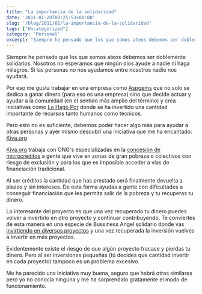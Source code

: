 ```yaml
---
title: "La importancia de la solidaridad"
date: '2011-01-20T09:25:53+00:00'
slug: '/blog/2011/01/la-importancia-de-la-solidaridad'
tags: ["Uncategorized"]
category: 'Personal'
excerpt: "Siempre he pensado que los que somos ateos debemos ser doblemente solidarios. Nosotros no esperamos que ningún dios ayude a nadie ni haga milagros. Si las personas no nos ayudamos entre nosotros nadie ..."
---
```

Siempre he pensado que los que somos ateos debemos ser doblemente solidarios. Nosotros no esperamos que ningún dios ayude a nadie ni haga milagros. Si las personas no nos ayudamos entre nosotros nadie nos ayudará.

Por eso me gusta trabajar en una empresa como [Aspgems](http://static.squarespace.com/static/5303797ae4b0c6ad9e43f072/5303ce80e4b0400995a883d6/5303cf35e4b0400995a88b0c/1392758581676/?format=original) que no solo se dedica a ganar dinero (para eso es una empresa) sino que decide actuar y ayudar a la comunidad (en el sentido más amplio del término) y crea iniciativas como [Lo Hago Por](http://static.squarespace.com/static/5303797ae4b0c6ad9e43f072/5303ce80e4b0400995a883d6/5303cf35e4b0400995a88b0c/1392758581676/?format=original) donde se ha invertido una cantidad importante de recursos tanto humanos como técnicos.

Pero esto no es suficiente, debemos poder hacer algo más para ayudar a otras personas y ayer mismo descubrí una iniciativa que me ha encantado: [Kiva.org](http://static.squarespace.com/static/5303797ae4b0c6ad9e43f072/5303ce80e4b0400995a883d6/5303cf35e4b0400995a88b0c/1392758581676/?format=original)

[Kiva.org](http://static.squarespace.com/static/5303797ae4b0c6ad9e43f072/5303ce80e4b0400995a883d6/5303cf35e4b0400995a88b0c/1392758581676/?format=original) trabaja con ONG's especializadas en la [concesión de microcréditos](http://www.kiva.org/about/how) a gente que vive en zonas de gran pobreza o colectivos con riesgo de exclusión y para los que es imposible acceder a vías de financiación tradicional.

Al ser créditos la cantidad que has prestado será finalmente devuelta a plazos y sin intereses. De esta forma ayudas a gente con dificultades a conseguir financiación que les permita salir de la pobreza y tu recuperas tu dinero.

Lo interesante del proyecto es que una vez recuperado tu dinero puedes volver a invertirlo en otro proyecto y continuar contribuyendo. Te conviertes de esta manera en una especie de Bussiness Angel solidario donde vas [invirtiendo en diversos proyectos](http://www.kiva.org/lend) y una vez recuperada la inversión vuelves a invertir en más proyectos.

Evidentemente existe el riesgo de que algún proyecto fracase y pierdas tu dinero. Pero al ser inversiones pequeñas (tú decides que cantidad invertir en cada proyecto) tampoco es un problema excesivo.

Me ha parecido una iniciativa muy buena, seguro que habrá otras similares pero yo no conocía ninguna y me ha sorprendido gratamente el modo de funcionamiento.
